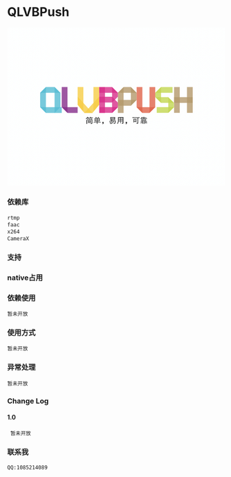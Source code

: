 # QLVBPush

![Image text](https://github.com/nuonuoOkami/images/blob/main/qlvb_push_icon.png)

### 依赖库

    rtmp
    faac
    x264
    CameraX

### 支持

    

### native占用



### 依赖使用

    暂未开放
    

### 使用方式

    暂未开放

### 异常处理
    暂未开放
 

### Change Log

#### 1.0

     暂未开放


### 联系我

    QQ:1085214089
    
    
    

